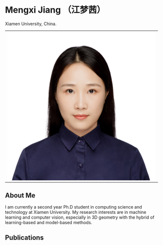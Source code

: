 # Mengxi Jiang （江梦茜）
Xiamen University, China.

<table border="0">
  <tr>
    <td width="25%">
      <img src="/jiangmengxi.jpg" width="100%"> 
    </td>
  </tr>
</table>

## About Me
I am currently a second year Ph.D student in computing science and technology at Xiamen University. My research interests are in machine learning and computer vision, especially in 3D geometry with the hybrid of learning-based and model-based methods.
## Publications
